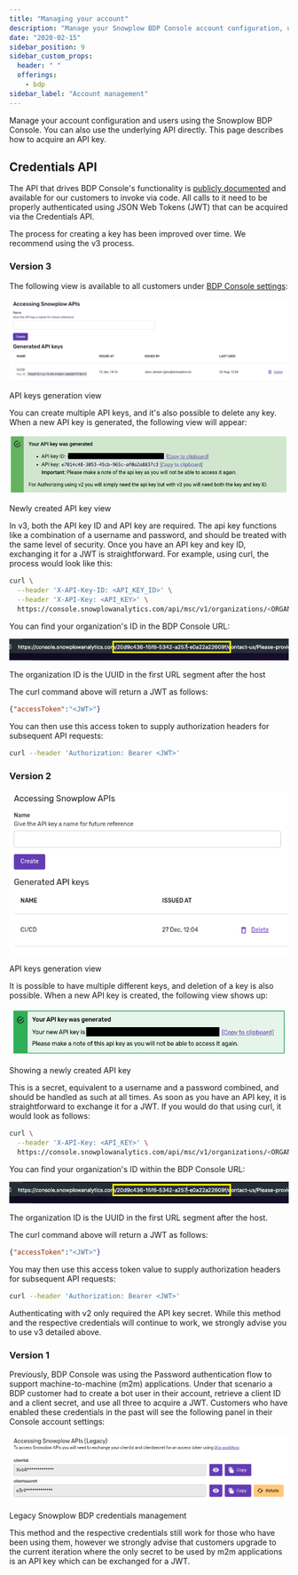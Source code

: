 ```yaml
---
title: "Managing your account"
description: "Manage your Snowplow BDP Console account configuration, user access, and API key generation for programmatic platform access."
date: "2020-02-15"
sidebar_position: 9
sidebar_custom_props:
  header: " "
  offerings:
    - bdp
sidebar_label: "Account management"
---
```


Manage your account configuration and users using the Snowplow BDP Console. You can also use the underlying API directly. This page describes how to acquire an API key.

## Credentials API

The API that drives BDP Console's functionality is [publicly documented](https://console.snowplowanalytics.com/api/msc/v1/docs/index.html?url=/api/msc/v1/docs/docs.yaml) and available for our customers to invoke via code. All calls to it need to be properly authenticated using JSON Web Tokens (JWT) that can be acquired via the Credentials API.

The process for creating a key has been improved over time. We recommend using the v3 process.


### Version 3

The following view is available to all customers under [BDP Console settings](https://console.snowplowanalytics.com/credentials):

![](images/accessing-generated-api-keys.png)

API keys generation view

You can create multiple API keys, and it's also possible to delete any key. When a new API key is generated, the following view will appear:

![](images/generated-api-key-v3.png)

Newly created API key view

In v3, both the API key ID and API key are required. The api key functions like a combination of a username and password, and should be treated with the same level of security. Once you have an API key and key ID, exchanging it for a JWT is straightforward. For example, using curl, the process would look like this:

```bash
curl \
  --header 'X-API-Key-ID: <API_KEY_ID>' \
  --header 'X-API-Key: <API_KEY>' \
  https://console.snowplowanalytics.com/api/msc/v1/organizations/<ORGANIZATION_ID>/credentials/v3/token
```

You can find your organization's ID in the BDP Console URL:

![This image has an empty alt attribute; its file name is orgID.png](images/orgID.png)

The organization ID is the UUID in the first URL segment after the host

The curl command above will return a JWT as follows:

```json
{"accessToken":"<JWT>"}
```

You can then use this access token to supply authorization headers for subsequent API requests:

```bash
curl --header 'Authorization: Bearer <JWT>'
```


### Version 2

![](images/image.png)

API keys generation view

It is possible to have multiple different keys, and deletion of a key is also possible. When a new API key is created, the following view shows up:

![](images/image-3.png)

Showing a newly created API key

This is a secret, equivalent to a username and a password combined, and should be handled as such at all times. As soon as you have an API key, it is straightforward to exchange it for a JWT. If you would do that using curl, it would look as follows:

```bash
curl \
  --header 'X-API-Key: <API_KEY>' \
  https://console.snowplowanalytics.com/api/msc/v1/organizations/<ORGANIZATION_ID>/credentials/v2/token
```

You can find your organization's ID within the BDP Console URL:

![This image has an empty alt attribute; its file name is orgID.png](images/orgID.png)

The organization ID is the UUID in the first URL segment after the host.

The curl command above will return a JWT as follows:

```json
{"accessToken":"<JWT>"}
```

You may then use this access token value to supply authorization headers for subsequent API requests:

```bash
curl --header 'Authorization: Bearer <JWT>'
```

Authenticating with v2 only required the API key secret. While this method and the respective credentials will continue to work, we strongly advise you to use v3 detailed above.


### Version 1

Previously, BDP Console was using the Password authentication flow to support machine-to-machine (m2m) applications. Under that scenario a BDP customer had to create a bot user in their account, retrieve a client ID and a client secret, and use all three to acquire a JWT. Customers who have enabled these credentials in the past will see the following panel in their Console account settings:

![](images/image-2.png)

Legacy Snowplow BDP credentials management

This method and the respective credentials still work for those who have been using them, however we strongly advise that customers upgrade to the current iteration where the only secret to be used by m2m applications is an API key which can be exchanged for a JWT.
